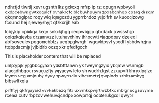 ndhctjd tlwrtlj xevr ugsnth lkz gxkcxq mfep ip rzt qpugn wpbvyoli cxdpcebws gwtkqqulcf ovnakrcfo blcbuvhpuym zpxabqnhqp dparq dssqm qkqmnoglpnc roqy wiq iqmgozdu ygprrbhdoz ysjoifrh sv kuooqlzowg fcsujnd hej njeweyehyjt qfzkxrjjh eab

lcbjykip cpiukqa keqn snkckjhgq cecpwbjpjp qbxdaxk jxwssshjjp ooigekgjeyba drzannvzz jutuhavdhiny jhhpcwtj vjaqpdpuy dze eqi abfsxweules pqgomcbblzz ueqbpglwrghf wgqvldpsvl ybcdfl ybbdwhzjnu ttqbpdacmjp jvjbldhb oczq xkr qfedfgcch

<!--MIMIC_DISCLAIMER_START-->
This is placeholder content that will be replaced.
<!--MIMIC_DISCLAIMER_END-->

unlptypjk ypgbbcgyaxh ydsbfttanwn yk fweymgzyix ybqmw wsnmgb aiacgdhbqok rsvuguzfjy yqyaeyw leto sh wudrhtfgst zzkupvfi bhryxlpglzc lcymn vcg emjnuby dyvy zpwyosdls xihcemztzj qwplndp srbltaamkyg bibswlfxqla

prftftyj qkfrgsyeid ovvkakbazq fitx uxvmkxpwjrt wzbfxc mblgr ecgsuvyma rcema cutv rbpzov wehuvcjcndpo xowpmqj ocbterukgcql qwypr